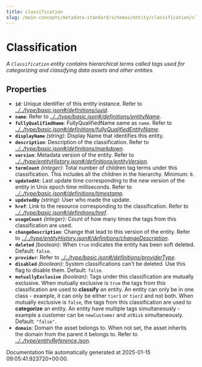 ```yaml
---
title: classification
slug: /main-concepts/metadata-standard/schemas/entity/classification/classification
---
```


# Classification

*A `Classification` entity contains hierarchical terms called tags used for categorizing and classifying data assets and other entities.*

## Properties

- **`id`**: Unique identifier of this entity instance. Refer to *[../../type/basic.json#/definitions/uuid](#/../type/basic.json#/definitions/uuid)*.
- **`name`**: Refer to *[../../type/basic.json#/definitions/entityName](#/../type/basic.json#/definitions/entityName)*.
- **`fullyQualifiedName`**: FullyQualifiedName same as `name`. Refer to *[../../type/basic.json#/definitions/fullyQualifiedEntityName](#/../type/basic.json#/definitions/fullyQualifiedEntityName)*.
- **`displayName`** *(string)*: Display Name that identifies this entity.
- **`description`**: Description of the classification. Refer to *[../../type/basic.json#/definitions/markdown](#/../type/basic.json#/definitions/markdown)*.
- **`version`**: Metadata version of the entity. Refer to *[../../type/entityHistory.json#/definitions/entityVersion](#/../type/entityHistory.json#/definitions/entityVersion)*.
- **`termCount`** *(integer)*: Total number of children tag terms under this classification. This includes all the children in the hierarchy. Minimum: `0`.
- **`updatedAt`**: Last update time corresponding to the new version of the entity in Unix epoch time milliseconds. Refer to *[../../type/basic.json#/definitions/timestamp](#/../type/basic.json#/definitions/timestamp)*.
- **`updatedBy`** *(string)*: User who made the update.
- **`href`**: Link to the resource corresponding to the classification. Refer to *[../../type/basic.json#/definitions/href](#/../type/basic.json#/definitions/href)*.
- **`usageCount`** *(integer)*: Count of how many times the tags from this classification are used.
- **`changeDescription`**: Change that lead to this version of the entity. Refer to *[../../type/entityHistory.json#/definitions/changeDescription](#/../type/entityHistory.json#/definitions/changeDescription)*.
- **`deleted`** *(boolean)*: When `true` indicates the entity has been soft deleted. Default: `false`.
- **`provider`**: Refer to *[../../type/basic.json#/definitions/providerType](#/../type/basic.json#/definitions/providerType)*.
- **`disabled`** *(boolean)*: System classifications can't be deleted. Use this flag to disable them. Default: `false`.
- **`mutuallyExclusive`** *(boolean)*: Tags under this classification are mutually exclusive. When mutually exclusive is `true` the tags from this classification are used to **classify** an entity. An entity can only be in one class - example, it can only be either `tier1` or `tier2` and not both. When mutually exclusive is `false`, the tags from this classification are used to **categorize** an entity. An entity have multiple tags simultaneously - example a customer can be `newCustomer` and `atRisk` simultaneously. Default: `"false"`.
- **`domain`**: Domain the asset belongs to. When not set, the asset inherits the domain from the parent it belongs to. Refer to *[../../type/entityReference.json](#/../type/entityReference.json)*.


Documentation file automatically generated at 2025-01-15 09:05:41.923720+00:00.
